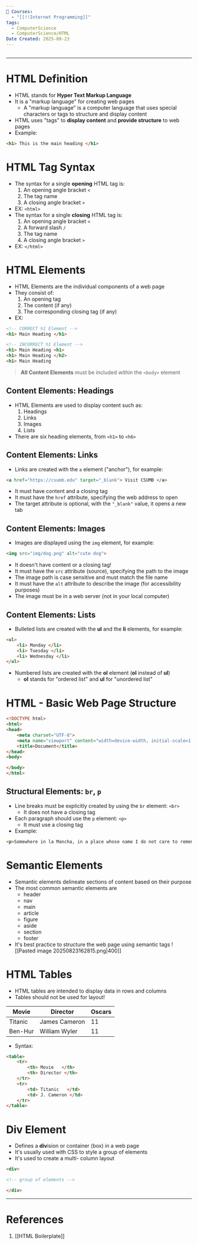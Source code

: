 ```yaml
---
📕 Courses:
  - "[[!!Internet Programming]]"
tags:
  - ComputerScience
  - ComputerScience/HTML
Date Created: 2025-08-23
---
```

```table-of-contents
```
---
# HTML Definition
- HTML stands for **Hyper Text Markup Language**
- It is a "markup language" for creating web pages
	- A "markup language" is a computer language that uses special characters or tags to structure and display content
- HTML uses "tags" to **display content** and **provide structure** to web pages
- Example:
```html
<h1> This is the main heading </h1>
```

# HTML Tag Syntax
- The syntax for a single **opening** HTML tag is:
	1. An opening angle bracket `<`
	2. The tag name
	3. A closing angle bracket `>`
- EX: `<html>`
- The syntax for a single **closing** HTML tag is:
	1. An opening angle bracket `<`
	2. A forward slash `/`
	3. The tag name
	4. A closing angle bracket `>`
- EX: `</html>`

# HTML Elements
- HTML Elements are the individual components of a web page
- They consist of:
	1. An opening tag
	2. The content (if any)
	3. The corresponding closing tag (if any)
- EX:
```html
<!-- CORRECT h1 Element -->
<h1> Main Heading </h1>

<!-- INCORRECT h1 Element -->
<h1> Main Heading <h1>
<h1> Main Heading </h2>
<h1> Main Heading
```

> **All Content Elements** must be included within the `<body>` element
## Content Elements: Headings 
- HTML Elements are used to display content such as:
	1. Headings
	2. Links
	3. Images
	4. Lists
- There are six heading elements, from `<h1>` to `<h6>`
## Content Elements: Links
- Links are created with the `a` element ("anchor"), for example:
```html
<a href="https://csumb.edu" target="_blank"> Visit CSUMB </a>
```
- It must have content and a closing tag
- It must have the `href` attribute, specifying the web address to open
- The target attribute is optional, with the `"_blank"` value, it opens a new tab
## Content Elements: Images
- Images are displayed using the `img` element, for example:
```html
<img src="img/dog.png" alt="cute dog">
```
- It doesn't have content or a closing tag!
- It must have the `src` attribute (source), specifying the path to the image
- The image path is case sensitive and must match the file name
- It must have the `alt` attribute to describe the image (for accessibility purposes)
- The image must be in a web server (not in your local computer)
## Content Elements: Lists
- Bulleted lists are created with the **ul** and the **li** elements, for example:
```html
<ul>
	<li> Monday </li>
	<li> Tuesday </li>
	<li> Wednesday </li>
</ul>
```
- Numbered lists are created with the **ol** element (**ol** instead of **ul**)
	- **ol** stands for "ordered list" and **ul** for "unordered list"

# HTML - Basic Web Page Structure
```html
<!DOCTYPE html>
<html>
<head>
	<meta charset="UTF-8">
	<meta name="viewport" content="width=device-width, initial-scale=1.0">
	<title>Document</title>
</head>
<body>

</body>
</html>
```

## Structural Elements: `br`, `p`
- Line breaks must be explicitly created by using the `br` element: `<br>`
	- It does not have a closing tag
- Each paragraph should use the `p` element: `<p>`
	- It must use a closing tag
- Example:
```html
<p>Somewhere in la Mancha, in a place whose name I do not care to remember, a gentleman lived not long ago, one of those who has a lance and ancient shield on a shelf and keeps a slinny nag and a greyhound for racing</p>
```

# Semantic Elements
- Semantic elements delineate sections of content based on their purpose
- The most common semantic elements are
	- header
	- nav
	- main
	- article
	- figure
	- aside
	- section
	- footer
- It's best practice to structure the web page using semantic tags
![[Pasted image 20250823162815.png|400]]

# HTML Tables
- HTML tables are intended to display data in rows and columns
- Tables should not be used for layout!

| **Movie** | **Director**  | **Oscars** |
| --------- | ------------- | ---------- |
| Titanic   | James Cameron | 11         |
| Ben-Hur   | William Wyler | 11         |
- Syntax:
```html
<table>
	<tr>
		<th> Movie   </th>
		<th> Director </th>
	</tr>
	<tr>
		<td> Titanic   </td>
		<td> J. Cameron </td>
	</tr>
</table>
```

# Div Element
- Defines a **div**ision or container (box) in a web page
- It's usually used with CSS to style a group of elements
- It's used to create a multi- column layout
```html
<div>

<!-- group of elements -->

</div>
```

---
# References
1. [[HTML Boilerplate]]